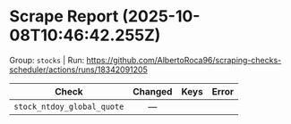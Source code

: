 # Scrape Report (2025-10-08T10:46:42.255Z)

Group: `stocks`  |  Run: https://github.com/AlbertoRoca96/scraping-checks-scheduler/actions/runs/18342091205

| Check | Changed | Keys | Error |
|---|:---:|:--|:--|
| `stock_ntdoy_global_quote` | — |  |  |
